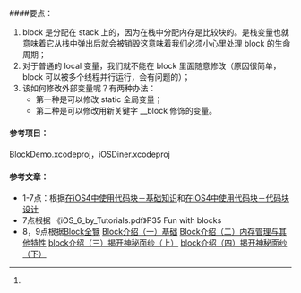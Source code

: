 ####要点：
1. block 是分配在 stack 上的，因为在栈中分配内存是比较块的。是栈变量也就意味着它从栈中弹出后就会被销毁这意味着我们必须小心里处理 block 的生命周期；
2. 对于普通的 local 变量，我们就不能在 block 里面随意修改（原因很简单，block 可以被多个线程并行运行，会有问题的）；
3. 该如何修改外部变量呢？有两种办法：
    - 第一种是可以修改 static 全局变量；
    - 第二种是可以修改用新关键字 __block 修饰的变量。

#### 参考项目：
BlockDemo.xcodeproj，iOSDiner.xcodeproj

#### 参考文章：
- 1-7点：根据[在iOS4中使用代码块－基础知识](http://www.cocoachina.com/bbs/read.php?tid=62169)和[在iOS4中使用代码块－代码块设计](http://www.cocoachina.com/bbs/read.php?tid=62174)
- 7点根据 《iOS_6_by_Tutorials.pdf》P35 Fun with blocks
- 8，9点根据[Block全覽](https://www.facebook.com/note.php?note_id=456678673346)
[Block介绍（一）基础](www.dreamingwish.com/frontui/article/default/block介绍（一）基础.html)
[Block介绍（二）内存管理与其他特性](www.dreamingwish.com/article/block介绍（二）内存管理与其他特性.html)
[block介绍（三）揭开神秘面纱（上）](www.dreamingwish.com/article/block介绍（三）揭开神秘面纱（上）.html)
[block介绍（四）揭开神秘面纱（下）](www.dreamingwish.com/article/block介绍（四）揭开神秘面纱（下）.html)

---------

1.